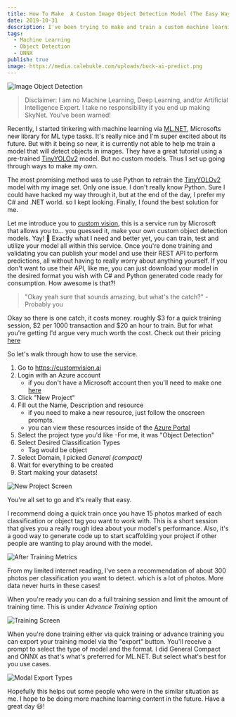 ```yaml
---
title: How To Make  A Custom Image Object Detection Model (The Easy Way)
date: 2019-10-31
description: I've been trying to make and train a custom machine learning model for detecting specific objects in images. After some exploring, I found a massively easy way to do this. Here is my found solution to build, train, and output the model in the desired ML Format! 
tags:
  - Machine Learning
  - Object Detection
  - ONNX
publish: true
image: https://media.calebukle.com/uploads/buck-ai-predict.png
---
```


![Image Object Detection](https://media.calebukle.com/uploads/buck-ai-predict.png)

> Disclaimer: I am no Machine Learning, Deep Learning, and/or Artificial Intelligence Expert. I take no responsibility if you end up making SkyNet. You've been warned!

Recently, I started tinkering with machine learning via [ML.NET](https://dotnet.microsoft.com/apps/machinelearning-ai/ml-dotnet), Microsofts new library for ML type tasks. It's really nice and I'm super excited about its future. But with it being so new, it is currently not able to help me train a model that will detect objects in images. They have a great tutorial using a pre-trained [TinyYOLOv2](https://github.com/onnx/models/tree/master/vision/object_detection_segmentation/tiny_yolov2) model. But no custom models. Thus I set up going through ways to make my own. 

The most promising method was to use Python to retrain the [TinyYOLOv2](https://github.com/onnx/models/tree/master/vision/object_detection_segmentation/tiny_yolov2) model with my image set. Only one issue. I don't really know Python. Sure I could have hacked my way through it, but at the end of the day, I prefer my C# and .NET world. so I kept looking. Finally, I found the best solution for me. 

Let me introduce you to [custom vision](https://customvision.ai), this is a service run by Microsoft that allows you to... you guessed it, make your own custom object detection models. Yay! 🎉 Exactly what I need and better yet, you can train, test and utilize your model all within this service. Once you're done training and validating you can publish your model and use their REST API to perform predictions, all without having to really worry about anything yourself. If you don't want to use their API, like me, you can just download your model in the desired format you wish with C# and Python generated code ready for consumption. How awesome is that?!

> "Okay yeah sure that sounds amazing, but what's the catch?" - Probably you

Okay so there is one catch, it costs money. roughly $3 for a quick training session, $2 per 1000 transaction and $20 an hour to train. But for what you're getting I'd argue very much worth the cost. Check out their pricing [here](https://azure.microsoft.com/en-us/pricing/details/cognitive-services/custom-vision-service/) 

So let's walk through how to use the service. 
1. Go to https://customvision.ai
1. Login with an Azure account 
    - if you don't have a Microsoft account then you'll need to make one [here](https://portal.azure.com/) 
1. Click "New Project"
1. Fill out the Name, Description and resource
    - if you need to make a new resource, just follow the onscreen prompts. 
    - you can view these resources inside of the [Azure Portal](https://portal.azure.com/)
1. Select the project type you'd like
    -For me, it was "Object Detection"
1. Select Desired Classification Types
    - Tag would be object
1. Select Domain, I picked _General (compact)_
1. Wait for everything to be created
1. Start making your datasets!

![New Project Screen](https://media.calebukle.com/uploads/new-resource-modal.png)

You're all set to go and it's really that easy. 

I recommend doing a quick train once you have 15 photos marked of each classification or object tag you want to work with. This is a short session that gives you a really rough idea about your model's performance. Also, it's a good way to generate code up to start scaffolding your project if other people are wanting to play around with the model. 

![After Training Metrics](https://media.calebukle.com/uploads/custom-ai-metrics.png)

From my limited internet reading, I've seen a recommendation of about 300 photos per classification you want to detect. which is a lot of photos. More data never hurts in these cases!

When you're ready you can do a full training session and limit the amount of training time. This is under _Advance Training_ option

![Training Screen](https://media.calebukle.com/uploads/train-modal.png)

When you're done training either via quick training or advance training you can export your training model via the "export" button. You'll receive a prompt to select the type of model and the format. I did General Compact and ONNX as that's what's preferred for ML.NET. But select what's best for you use cases. 

![Modal Export Types](https://media.calebukle.com/uploads/model-types.png)

Hopefully this helps out some people who were in the similar situation as me. I hope to be doing more machine learning content in the future. Have a great day 😃!

